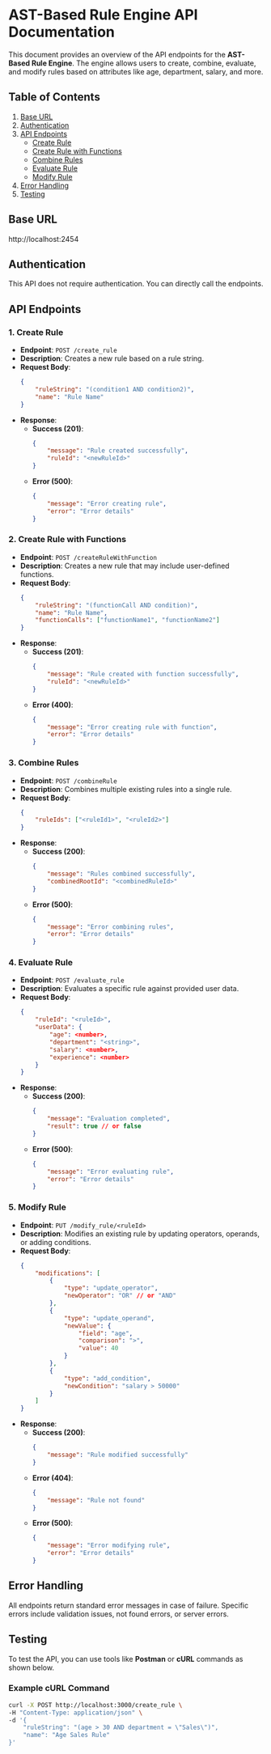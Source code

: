 
# AST-Based Rule Engine API Documentation

This document provides an overview of the API endpoints for the **AST-Based Rule Engine**. The engine allows users to create, combine, evaluate, and modify rules based on attributes like age, department, salary, and more.

## Table of Contents
1. [Base URL](#base-url)
2. [Authentication](#authentication)
3. [API Endpoints](#api-endpoints)
   - [Create Rule](#create-rule)
   - [Create Rule with Functions](#create-rule-with-functions)
   - [Combine Rules](#combine-rules)
   - [Evaluate Rule](#evaluate-rule)
   - [Modify Rule](#modify-rule)
4. [Error Handling](#error-handling)
5. [Testing](#testing)

## Base URL
http://localhost:2454


## Authentication
This API does not require authentication. You can directly call the endpoints.

## API Endpoints

### 1. Create Rule
- **Endpoint**: `POST /create_rule`
- **Description**: Creates a new rule based on a rule string.
- **Request Body**:
    ```json
    {
        "ruleString": "(condition1 AND condition2)",
        "name": "Rule Name"
    }
    ```
- **Response**:
    - **Success (201)**:
        ```json
        {
            "message": "Rule created successfully",
            "ruleId": "<newRuleId>"
        }
        ```
    - **Error (500)**:
        ```json
        {
            "message": "Error creating rule",
            "error": "Error details"
        }
        ```

### 2. Create Rule with Functions
- **Endpoint**: `POST /createRuleWithFunction`
- **Description**: Creates a new rule that may include user-defined functions.
- **Request Body**:
    ```json
    {
        "ruleString": "(functionCall AND condition)",
        "name": "Rule Name",
        "functionCalls": ["functionName1", "functionName2"]
    }
    ```
- **Response**:
    - **Success (201)**:
        ```json
        {
            "message": "Rule created with function successfully",
            "ruleId": "<newRuleId>"
        }
        ```
    - **Error (400)**:
        ```json
        {
            "message": "Error creating rule with function",
            "error": "Error details"
        }
        ```

### 3. Combine Rules
- **Endpoint**: `POST /combineRule`
- **Description**: Combines multiple existing rules into a single rule.
- **Request Body**:
    ```json
    {
        "ruleIds": ["<ruleId1>", "<ruleId2>"]
    }
    ```
- **Response**:
    - **Success (200)**:
        ```json
        {
            "message": "Rules combined successfully",
            "combinedRootId": "<combinedRuleId>"
        }
        ```
    - **Error (500)**:
        ```json
        {
            "message": "Error combining rules",
            "error": "Error details"
        }
        ```

### 4. Evaluate Rule
- **Endpoint**: `POST /evaluate_rule`
- **Description**: Evaluates a specific rule against provided user data.
- **Request Body**:
    ```json
    {
        "ruleId": "<ruleId>",
        "userData": {
            "age": <number>,
            "department": "<string>",
            "salary": <number>,
            "experience": <number>
        }
    }
    ```
- **Response**:
    - **Success (200)**:
        ```json
        {
            "message": "Evaluation completed",
            "result": true // or false
        }
        ```
    - **Error (500)**:
        ```json
        {
            "message": "Error evaluating rule",
            "error": "Error details"
        }
        ```

### 5. Modify Rule
- **Endpoint**: `PUT /modify_rule/<ruleId>`
- **Description**: Modifies an existing rule by updating operators, operands, or adding conditions.
- **Request Body**:
    ```json
    {
        "modifications": [
            {
                "type": "update_operator",
                "newOperator": "OR" // or "AND"
            },
            {
                "type": "update_operand",
                "newValue": {
                    "field": "age",
                    "comparison": ">",
                    "value": 40
                }
            },
            {
                "type": "add_condition",
                "newCondition": "salary > 50000"
            }
        ]
    }
    ```
- **Response**:
    - **Success (200)**:
        ```json
        {
            "message": "Rule modified successfully"
        }
        ```
    - **Error (404)**:
        ```json
        {
            "message": "Rule not found"
        }
        ```
    - **Error (500)**:
        ```json
        {
            "message": "Error modifying rule",
            "error": "Error details"
        }
        ```

## Error Handling
All endpoints return standard error messages in case of failure. Specific errors include validation issues, not found errors, or server errors.

## Testing
To test the API, you can use tools like **Postman** or **cURL** commands as shown below.

### Example cURL Command
```bash
curl -X POST http://localhost:3000/create_rule \
-H "Content-Type: application/json" \
-d '{
    "ruleString": "(age > 30 AND department = \"Sales\")",
    "name": "Age Sales Rule"
}'
```